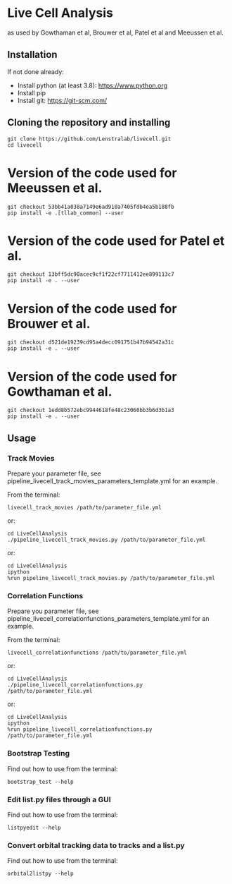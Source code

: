 # Live Cell Analysis
as used by Gowthaman et al, Brouwer et al, Patel et al and Meeussen et al.

## Installation
If not done already:
- Install python (at least 3.8): https://www.python.org
- Install pip 
- Install git: https://git-scm.com/

## Cloning the repository and installing
    git clone https://github.com/Lenstralab/livecell.git
    cd livecell

# Version of the code used for Meeussen et al.
    git checkout 53bb41a038a7149e6ad910a7405fdb4ea5b188fb
    pip install -e .[tllab_common] --user

# Version of the code used for Patel et al.
    git checkout 13bff5dc90acec9cf1f22cf7711412ee899113c7
    pip install -e . --user

# Version of the code used for Brouwer et al.
    git checkout d521de19239cd95a4decc091751b47b94542a31c
    pip install -e . --user

# Version of the code used for Gowthaman et al.
    git checkout 1edd8b572ebc9944618fe48c23060bb3b6d3b1a3
    pip install -e . --user

## Usage
### Track Movies
Prepare your parameter file, see pipeline_livecell_track_movies_parameters_template.yml for an example.

From the terminal:

    livecell_track_movies /path/to/parameter_file.yml

or:
    
    cd LiveCellAnalysis
    ./pipeline_livecell_track_movies.py /path/to/parameter_file.yml
or:
   
    cd LiveCellAnalysis
    ipython
    %run pipeline_livecell_track_movies.py /path/to/parameter_file.yml

### Correlation Functions
Prepare you parameter file, see pipeline_livecell_correlationfunctions_parameters_template.yml for an example.

From the terminal:

    livecell_correlationfunctions /path/to/parameter_file.yml
or:

    cd LiveCellAnalysis
    ./pipeline_livecell_correlationfunctions.py /path/to/parameter_file.yml
or:
   
    cd LiveCellAnalysis
    ipython
    %run pipeline_livecell_correlationfunctions.py /path/to/parameter_file.yml

### Bootstrap Testing
Find out how to use from the terminal:

    bootstrap_test --help

### Edit list.py files through a GUI
Find out how to use from the terminal:

    listpyedit --help

### Convert orbital tracking data to tracks and a list.py
Find out how to use from the terminal:

    orbital2listpy --help
